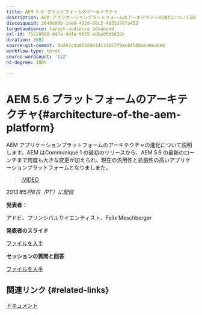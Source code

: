 ```yaml
---
title: AEM 5.6 プラットフォームのアーキテクチャ
description: AEM アプリケーションプラットフォームのアーキテクチャの進化について説明します。AEM は、Communiqué 1 の最初のリリースから、AEM 5.6 の最新のローンチまで何度も変更が加えられ、現在の汎用性と拡張性の高いアプリケーションプラットフォームとなりましまた。
discoiquuid: 3049a99b-1ee0-492d-80c3-4d31d70fa452
targetaudience: target-audience advanced
exl-id: 75228968-d47a-4d4a-9f55-a8ba95b8d32c
duration: 2883
source-git-commit: 9a297cda953d4414131657f9ac84580aea0eabeb
workflow-type: tm+mt
source-wordcount: '122'
ht-degree: 100%

---
```


# AEM 5.6 プラットフォームのアーキテクチャ{#architecture-of-the-aem-platform}

AEM アプリケーションプラットフォームのアーキテクチャの進化について説明します。AEM はCommuniqué 1 の最初のリリースから、AEM 5.6 の最新のローンチまで何度も大きな変更が加えられ、現在の汎用性と拡張性の高いアプリケーションプラットフォームとなりましまた。

>[!VIDEO](https://video.tv.adobe.com/v/19575/?quality=9)

*2013年5月8日（PT）に配信*

**発表者：**

アドビ、プリンシパルサイエンティスト、Felix Meschberger

**発表者のスライド**

[ファイルを入手](assets/20130508-aem56-architecture.pdf)

**セッションの質問と回答**

[ファイルを入手](assets/questionsanswers-aem56-architecture.pdf)

## 関連リンク {#related-links}

[ドキュメント](https://docs.adobe.com/docs/en/cq/5-6-1/exploring/introduction.html?wcmmode=disabled)

<!--
[Get back to the Overview](https://helpx.adobe.com/experience-manager/kt/eseminars/gems/aem-index.html)
-->
